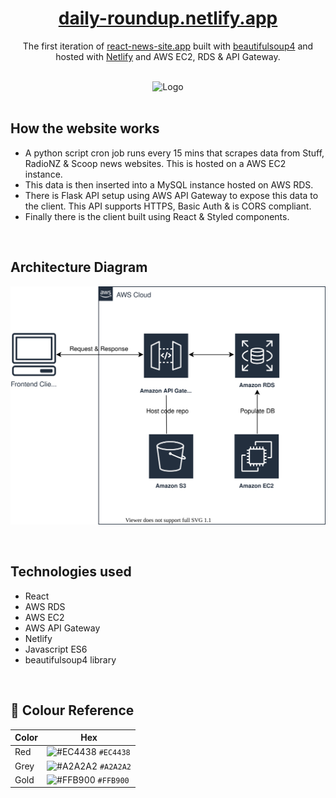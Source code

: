 <h1 align="center">
  <a href="https://daily-roundup.netlify.app/" target="_blank">daily-roundup.netlify.app
</a>
</h1>
<p align="center">
  The first iteration of <a href="https://daily-roundup.netlify.app/" target="_blank">react-news-site.app</a> built with <a href="https://pypi.org/project/beautifulsoup4/" target="_blank">beautifulsoup4</a> and hosted with <a href="https://www.netlify.com/" target="_blank">Netlify</a> and AWS EC2, RDS & API Gateway.
</p>
<br>
<div align="center">
  <img alt="Logo" src="https://github.com/rykumar13/react-news-website/blob/master/dailyRoundUp.gif" />
</div>
<br>
<h2> How the website works</h2>
<p align="center">
  <ul>
  <li>A python script cron job runs every 15 mins that scrapes data from Stuff, RadioNZ & Scoop news websites. This is hosted on a AWS EC2 instance.</li>
  <li>This data is then inserted into a MySQL instance hosted on AWS RDS.</li>
  <li>There is Flask API setup using AWS API Gateway to expose this data to the client. This API supports HTTPS, Basic Auth & is CORS compliant.</li>
  <li>Finally there is the client built using React & Styled components.</li>
  </ul>
  <br>
  <h2> Architecture Diagram</h2>
  <p align="center">
  <img alt="diagram" src="https://raw.githubusercontent.com/rykumar13/react-news-website/4f574629a632a87e3cc2d86c6d9c21c73ccb330b/diagrams/diagram.svg" />
    <p>
</p>
<br>
<h2>
Technologies used
  </h2>
  <p> 
    <ul>
     <li>React</li>
     <li>AWS RDS</li>
      <li>AWS EC2</li>
      <li>AWS API Gateway</li>
      <li>Netlify</li>
      <li>Javascript ES6</li>
      <li>beautifulsoup4 library</li>
    </ul>
  </p>
<br>
<h2>
🎨 Colour Reference
</h2>

| Color          | Hex                                                                |
| -------------- | ------------------------------------------------------------------ |
| Red            | ![#EC4438](https://via.placeholder.com/10/EC4438?text=+) `#EC4438`|
| Grey           | ![#A2A2A2](https://via.placeholder.com/10/A2A2A2?text=+) `#A2A2A2`|
| Gold           | ![#FFB900](https://via.placeholder.com/10/FFB900?text=+) `#FFB900` |



